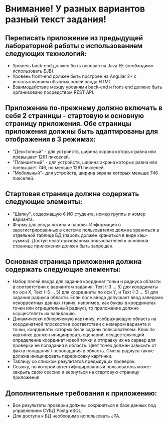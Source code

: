 # Внимание! У разных вариантов разный текст задания!

## Переписать приложение из предыдущей лабораторной работы с использованием следующих технологий:

* Уровень back-end должен быть основан на Java EE (необходимо использовать EJB).
* Уровень front-end должен быть построен на Angular 2+ с использованием обычных полей ввода HTML
* Взаимодействие между уровнями back-end и front-end должно быть организовано посредством REST API.

## Приложение по-прежнему должно включать в себя 2 страницы - стартовую и основную страницу приложения. Обе страницы приложения должны быть адаптированы для отображения в 3 режимах:

* "Десктопный" - для устройств, ширина экрана которых равна или превышает 1261 пикселей.
* "Планшетный" - для устройств, ширина экрана которых равна или превышает 746, но меньше 1261 пикселей.
* "Мобильный"- для устройств, ширина экрана которых меньше 746 пикселей.

## Стартовая страница должна содержать следующие элементы:

* "Шапку", содержащую ФИО студента, номер группы и номер варианта.
* Форму для ввода логина и пароля. Информация о зарегистрированных в системе пользователях должна храниться в отдельной таблице БД (пароль должен храниться в виде хэш-суммы). Доступ неавторизованных пользователей к основной странице приложения должен быть запрещён.

## Основная страница приложения должна содержать следующие элементы:

* Набор полей ввода для задания координат точки и радиуса области в соответствии с вариантом задания: Text (-3 ... 5) для координаты по оси X, Text (-5 ... 5) для координаты по оси Y, и Text (-3 ... 5) для задания радиуса области. Если поле ввода допускает ввод заведомо некорректных данных (таких, например, как буквы в координатах точки или отрицательный радиус), то приложение должно осуществлять их валидацию.
* Динамически обновляемую картинку, изображающую область на координатной плоскости в соответствии с номером варианта и точки, координаты которых были заданы пользователем. Клик по картинке должен инициировать сценарий, осуществляющий определение координат новой точки и отправку их на сервер для проверки её попадания в область. Цвет точек должен зависить от факта попадания / непопадания в область. Смена радиуса также должна инициировать перерисовку картинки.
* Таблицу со списком результатов предыдущих проверок.
* Ссылку, по которой аутентифицированный пользователь может закрыть свою сессию и вернуться на стартовую страницу приложения.

## Дополнительные требования к приложению:

* Все результаты проверки должны сохраняться в базе данных под управлением СУБД PostgreSQL.
* Для доступа к БД необходимо использовать JPA.
